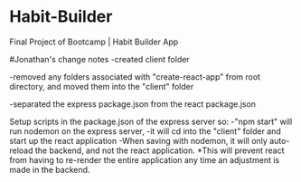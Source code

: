 # Habit-Builder
Final Project of Bootcamp | Habit Builder App

#Jonathan's change notes
-created client folder

-removed any folders associated with "create-react-app" from root directory, and moved them 
into the "client" folder

-separated the express package.json from the react package.json

Setup scripts in the package.json of the express server so:
-"npm start" will run nodemon on the express server,
-it will cd into the "client" folder and start up the react application
-When saving with nodemon, it will only auto-reload the backend, and not the react application.
*This will prevent react from having to re-render the entire application any time an adjustment is made
in the backend.

